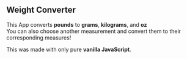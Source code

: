## Weight Converter
This App converts **pounds** to **grams**, **kilograms**, and **oz**  
You can also choose another measurement and convert them to their corresponding measures!  
  
This was made with only pure **vanilla JavaScript**. 

